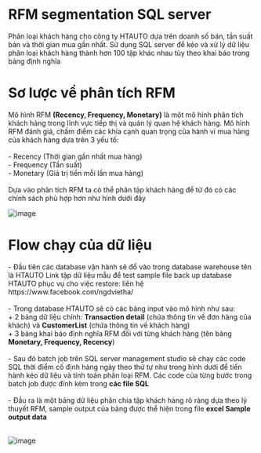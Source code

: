 # RFM segmentation SQL server
Phân loại khách hàng cho công ty HTAUTO dựa trên doanh số bán, tần suất bán và thời gian mua gần nhất. Sử dụng SQL server để kéo và xử lý dữ liệu phân loại khách hàng thành hơn 100 tập khác nhau tùy theo khai báo trong bảng định nghĩa <br/>

<h1>Sơ lược về phân tích RFM</h1>
Mô hình RFM <Strong>(Recency, Frequency, Monetary)</Strong> là một mô hình phân tích khách hàng trong lĩnh vực tiếp thị và quản lý quan hệ khách hàng. Mô hình RFM đánh giá, chấm điểm các khía cạnh quan trọng của hành vi mua hàng của khách hàng dựa trên 3 yếu tố:<br/>
<br/>
- Recency (Thời gian gần nhất mua hàng)<br/>
- Frequency (Tần suất)<br/>
- Monetary (Giá trị tiền mỗi lần mua hàng)<br/>
<br/>
Dựa vào phân tích RFM ta có thể phân tập khách hàng để từ đó có các chính sách phù hợp hơn như hình dưới đây <br/>

![image](https://github.com/ngdvietha/RFM-segmentation-SQL-server-/assets/71718604/c0478b23-855b-4b34-bb7e-50b00d2cfa84)

<h1>Flow chạy của dữ liệu</h1>
- Đầu tiên các database vận hành sẽ đổ vào trong database warehouse tên là HTAUTO Link tập dữ liệu mẫu để test sample file back up database HTAUTO phục vụ cho việc restore: liên hệ https://www.facebook.com/ngdvietha/ <br/>
<br/>
- Trong database HTAUTO sẽ có các bảng input vào mô hình như sau:<br/>
  + 2 bảng dữ liệu chính: <Strong>Transaction detail</Strong> (chứa thông tin về đơn hàng của khách) và <Strong>CustomerList</Strong>  (chứa thông tin về khách hàng)<br/>
  + 3 bảng khai báo định nghĩa RFM đối với từng khách hàng (tên bảng <Strong> Monetary, Frequency, Recency</Strong>)<br/>
  <br/>
- Sau đó  batch job trên SQL server management studio sẽ chạy các code SQL thời điểm cố định hàng ngày theo thứ tự như trong hình dưới để tiến hành kéo dữ liệu và tính toán phân loại RFM. Các code của từng bước trong batch job được đính kèm trong <Strong>các file SQL</Strong> <br/>
 <br/>
- Đầu ra là một bảng dữ liệu phân chia tập khách hàng rõ ràng dựa theo lý thuyết RFM, sample output của bảng được thể hiện trong file <Strong> excel Sample output data </Strong> <br/>
<br/>

![image](https://github.com/ngdvietha/RFM-segmentation-SQL-server-/assets/71718604/665d91c7-1790-4c18-afe6-60b72d1b86d3)

